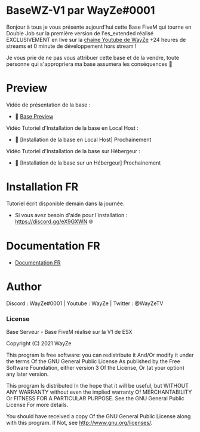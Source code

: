 # BaseWZ-V1 par WayZe#0001

Bonjour à tous je vous présente aujourd'hui cette Base FiveM qui tourne en Double Job sur la première version de l'es_extended réalisé EXCLUSIVEMENT en live sur la [chaîne Youtube de WayZe](https://youtube.com/WayZe) +24 heures de streams et 0 minute de développement hors stream !

Je vous prie de ne pas vous attribuer cette base et de la vendre, toute personne qui s'appropriera ma base assumera les conséquences 🙂

# Preview

Vidéo de présentation de la base :
 - 🎥 [Base Preview](https://youtu.be/j-H1p0sB4yM)  

Vidéo Tutoriel d'Installation de la base en Local Host :
 - 🎥 [Installation de la base en Local Host] Prochainement

Vidéo Tutoriel d'Installation de la base sur Hébergeur :
 - 🎥 [Installation de la base sur un Hébergeur] Prochainement
 
# Installation FR 

Tutoriel écrit disponible demain dans la journée.

- Si vous avez besoin d'aide pour l'installation : https://discord.gg/eX9GXWN 🌐

# Documentation FR 

- [Documentation FR](https://github.com/WayZeTV/BaseWZ-V1/blob/main/documentation.md)

# Author 
Discord : WayZe#0001 | Youtube : WayZe | Twitter : @WayZeTV

### License
Base Serveur - Base FiveM réalisé sur la V1 de ESX

Copyright (C) 2021 WayZe

This program Is free software: you can redistribute it And/Or modify it under the terms Of the GNU General Public License As published by the Free Software Foundation, either version 3 Of the License, Or (at your option) any later version.

This program Is distributed In the hope that it will be useful, but WITHOUT ANY WARRANTY without even the implied warranty Of MERCHANTABILITY Or FITNESS FOR A PARTICULAR PURPOSE. See the GNU General Public License For more details.

You should have received a copy Of the GNU General Public License along with this program. If Not, see http://www.gnu.org/licenses/.

 
